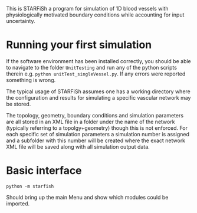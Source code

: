 This is STARFiSh a program for simulation of 1D blood vessels with physiologically motivated
boundary conditions while accounting for input uncertainty.



# Running your first simulation
If the software environment has been installed correctly, you should be able to navigate to the
folder `UnitTesting` and run any of the python scripts therein e.g. `python unitTest_singleVessel.py`.
If any errors were reported something is wrong.

The typical usage of STARFiSh assumes one has a working directory where the configuration and
results for simulating a specific vascular network may be stored.

The topology, geometry, boundary conditions and simulation parameters are all stored in an XML file
in a folder under the name of the network (typically referring to a topolgy+geometry) though this is
not enforced.
For each specific set of simulation parameters a simulation number is assigned and a subfolder with
this number will be created where the exact network XML file will be saved along with all simulation
output data.

# Basic interface
```
python -m starfish
```
Should bring up the main Menu and show which modules could be imported.

